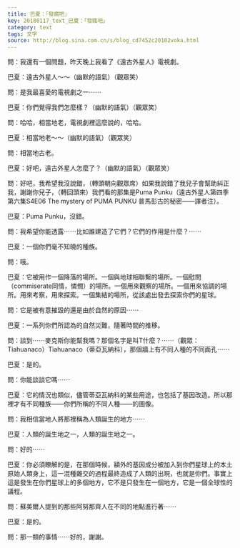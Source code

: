 ```yaml
---
title: 巴夏：「發瘋吧」
key: 20180117_text_巴夏：「發瘋吧」
category: text
tags: 文字
source: http://blog.sina.com.cn/s/blog_cd7452c20102voka.html
---
```


問：我還有一個問題，昨天晚上我看了《遠古外星人》電視劇。

巴夏：遠古外星人～～（幽默的語氣）（觀眾笑）

問：是我最喜愛的電視劇之一⋯⋯

巴夏：你們覺得我們怎麼樣？（幽默的語氣）（觀眾笑）

問：哈哈，相當地老，電視劇裡這麼說的，哈哈。

巴夏：相當地老～～（幽默的語氣）（觀眾笑）

問：相當地古老。

巴夏：好吧，遠古外星人怎麼了？（幽默的語氣）（觀眾笑）

問：好吧，我希望我沒說錯，（轉頭朝向觀眾席）如果我說錯了我兒子會幫助糾正我，謝謝你兒子，（轉回頭來）我們看的那集是Puma Punku（遠古外星人第四季第六集S4E06 The mystery of PUMA PUNKU 普馬彭古的秘密——譯者注）。

巴夏：Puma Punku，沒錯。

問：我希望你能透露⋯⋯比如誰建造了它們？它們的作用是什麼？⋯⋯

巴夏：一個你們毫不知曉的種族。

問：哦。

巴夏：它被用作一個降落的場所。一個與地球相聯繫的場所。一個慰問（commiserate同情，憐憫）的場所。一個用來觀察的場所。一個用來協調的場所。用來考察，用來探索。一個集結的場所，從該處出發去探索你們的星球。

問：它是被有意摧毀的還是由於自然的原因⋯⋯

巴夏：一系列你們所認為的自然災難，隨著時間的推移。

問：談到⋯⋯麥克斯你能幫我嗎？那個名字是叫T什麼？⋯⋯（觀眾：Tiahuanaco）Tiahuanaco（蒂亞瓦納科），那個牆上有不同人種的不同面孔⋯⋯

巴夏：是的。

問：你能談談它嗎⋯⋯

巴夏：它的情況也類似，儘管蒂亞瓦納科的某些用途，也包括了基因改造。所以那裡才有不同種族——你們所稱的不同人種——的圖像。

問：我相信當地人將那裡稱為人類誕生的地方⋯⋯

巴夏：人類的誕生地之一，人類的誕生地之一。

問：好的⋯⋯

巴夏：你必須瞭解的是，在那個時候，額外的基因成分被加入到你們星球上的本土原始人類身上，這一混種雜交的過程最終造成了人類的出現，也就是你們。事實上這是發生在你們星球上的多個地方，它不是只發生在一個地方，它是一個全球性的議程。

問：蘇美爾人提到的那些阿努那齊人在不同的地點進行著⋯⋯

巴夏：是的。

問：那一類的事情⋯⋯好的，謝謝。
